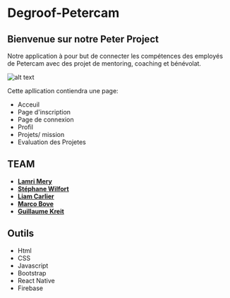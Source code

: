 # Degroof-Petercam

## Bienvenue sur notre Peter Project

Notre application à pour but de connecter les compétences des employés de Petercam avec des projet de mentoring, coaching et bénévolat.

![alt text](https://contattafiles.s3.us-west-1.amazonaws.com/tnt14094/-h4VjOHFvkGTPW8/iPhone%206-7-8%20%E2%80%93%202.png)

Cette apllication contiendra une page:
* Acceuil
* Page d'inscription
* Page de connexion 
* Profil
* Projets/ mission
* Evaluation des Projetes

## TEAM

* [**Lamri Mery**](https://github.com/Lamri-Mery)
* [**Stéphane Wilfort**](https://github.com/wilfort)
* [**Liam Carlier**](https://github.com/CarlierLiam)
* [**Marco Bove**](https://github.com/marcomisco)
* [**Guillaume Kreit**](https://github.com/Guillaume-Kreit)



##  Outils 

* Html
* CSS
* Javascript
* Bootstrap
* React Native
* Firebase
